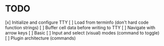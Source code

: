 # TODO

[x] Initialize and configure TTY
[ ] Load from terminfo (don't hard code function strings)
[ ] Buffer cell data before writing to TTY
[ ] Navigate with arrow keys
[ ] Basic 
[ ] Input and select (visual) modes (command to toggle)
[ ] Plugin architecture (commands)
